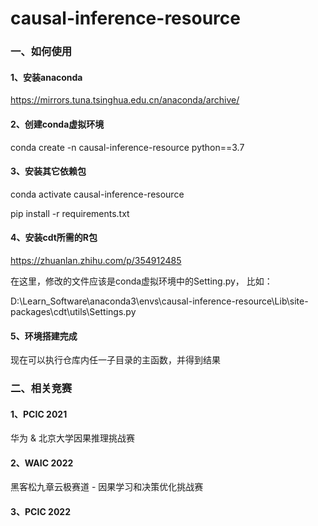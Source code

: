 # causal-inference-resource

### 一、如何使用

#### 1、安装anaconda
https://mirrors.tuna.tsinghua.edu.cn/anaconda/archive/

#### 2、创建conda虚拟环境
conda create -n causal-inference-resource python==3.7

#### 3、安装其它依赖包
conda activate causal-inference-resource

pip install -r requirements.txt

#### 4、安装cdt所需的R包
https://zhuanlan.zhihu.com/p/354912485

在这里，修改的文件应该是conda虚拟环境中的Setting.py， 比如：


D:\Learn_Software\anaconda3\envs\causal-inference-resource\Lib\site-packages\cdt\utils\Settings.py

#### 5、环境搭建完成
现在可以执行仓库内任一子目录的主函数，并得到结果



### 二、相关竞赛

#### 1、PCIC 2021
华为 & 北京大学因果推理挑战赛

#### 2、WAIC 2022
黑客松九章云极赛道 - 因果学习和决策优化挑战赛

#### 3、PCIC 2022




